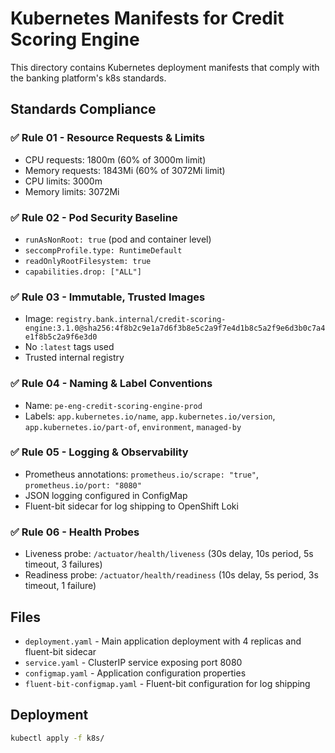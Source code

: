 # Kubernetes Manifests for Credit Scoring Engine

This directory contains Kubernetes deployment manifests that comply with the banking platform's k8s standards.

## Standards Compliance

### ✅ Rule 01 - Resource Requests & Limits
- CPU requests: 1800m (60% of 3000m limit)
- Memory requests: 1843Mi (60% of 3072Mi limit)
- CPU limits: 3000m
- Memory limits: 3072Mi

### ✅ Rule 02 - Pod Security Baseline
- `runAsNonRoot: true` (pod and container level)
- `seccompProfile.type: RuntimeDefault`
- `readOnlyRootFilesystem: true`
- `capabilities.drop: ["ALL"]`

### ✅ Rule 03 - Immutable, Trusted Images
- Image: `registry.bank.internal/credit-scoring-engine:3.1.0@sha256:4f8b2c9e1a7d6f3b8e5c2a9f7e4d1b8c5a2f9e6d3b0c7a4e1f8b5c2a9f6e3d0`
- No `:latest` tags used
- Trusted internal registry

### ✅ Rule 04 - Naming & Label Conventions
- Name: `pe-eng-credit-scoring-engine-prod`
- Labels: `app.kubernetes.io/name`, `app.kubernetes.io/version`, `app.kubernetes.io/part-of`, `environment`, `managed-by`

### ✅ Rule 05 - Logging & Observability
- Prometheus annotations: `prometheus.io/scrape: "true"`, `prometheus.io/port: "8080"`
- JSON logging configured in ConfigMap
- Fluent-bit sidecar for log shipping to OpenShift Loki

### ✅ Rule 06 - Health Probes
- Liveness probe: `/actuator/health/liveness` (30s delay, 10s period, 5s timeout, 3 failures)
- Readiness probe: `/actuator/health/readiness` (10s delay, 5s period, 3s timeout, 1 failure)

## Files

- `deployment.yaml` - Main application deployment with 4 replicas and fluent-bit sidecar
- `service.yaml` - ClusterIP service exposing port 8080
- `configmap.yaml` - Application configuration properties
- `fluent-bit-configmap.yaml` - Fluent-bit configuration for log shipping

## Deployment

```bash
kubectl apply -f k8s/
```
